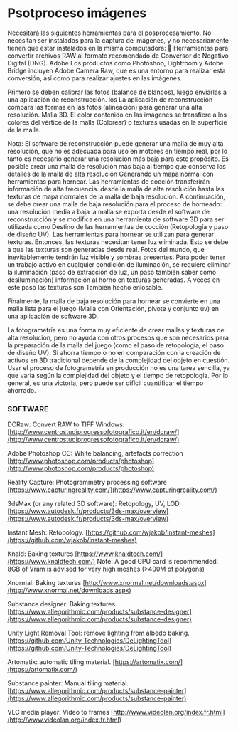 # Psotproceso imágenes

Necesitará las siguientes herramientas para el posprocesamiento. No necesitan ser instalados para la captura de imágenes, y no necesariamente tienen que estar instalados en la misma computadora:  Herramientas para convertir archivos RAW al formato recomendado de Conversor de Negativo Digital \(DNG\). Adobe Los productos como Photoshop, Lightroom y Adobe Bridge incluyen Adobe Camera Raw, que es una entorno para realizar esta conversión, así como para realizar ajustes en las imágenes.

Primero se deben calibrar las fotos \(balance de blancos\), luego enviarlas a una aplicación de reconstrucción. los La aplicación de reconstrucción compara las formas en las fotos \(alineación\) para generar una alta resolución. Malla 3D. El color contenido en las imágenes se transfiere a los colores del vértice de la malla \(Colorear\) o texturas usadas en la superficie de la malla.

Nota: El software de reconstrucción puede generar una malla de muy alta resolución, que no es adecuada para uso en motores en tiempo real, por lo tanto es necesario generar una resolución más baja para este propósito. Es posible crear una malla de resolución más baja al tiempo que conserva los detalles de la malla de alta resolución Generando un mapa normal con herramientas para hornear. Las herramientas de cocción transferirán información de alta frecuencia. desde la malla de alta resolución hasta las texturas de mapa normales de la malla de baja resolución. A continuación, se debe crear una malla de baja resolución para el proceso de horneado: una resolución media a baja la malla se exporta desde el software de reconstrucción y se modifica en una herramienta de software 3D para ser utilizada como Destino de las herramientas de cocción \(Retopología y paso de diseño UV\). Las herramientas para hornear se utilizan para generar texturas. Entonces, las texturas necesitan tener luz eliminada. Esto se debe a que las texturas son generadas desde real. Fotos del mundo, que inevitablemente tendrán luz visible y sombras presentes. Para poder tener un trabajo activo en cualquier condición de iluminación, se requiere eliminar la iluminación \(paso de extracción de luz, un paso también saber como desiluminación\) información al horno en texturas generadas. A veces en este paso las texturas son También hecho enlosable.

Finalmente, la malla de baja resolución para hornear se convierte en una malla lista para el juego \(Malla con Orientación, pivote y conjunto uv\) en una aplicación de software 3D.

La fotogrametría es una forma muy eficiente de crear mallas y texturas de alta resolución, pero no ayuda con otros procesos que son necesarios para la preparación de la malla del juego \(como el paso de retopología, el paso de diseño UV\). Si ahorra tiempo o no en comparación con la creación de activos en 3D tradicional depende de la complejidad del objeto en cuestión. Usar el proceso de fotogrametría en producción no es una tarea sencilla, ya que varía según la complejidad del objeto y el tiempo de retopología. Por lo general, es una victoria, pero puede ser difícil cuantificar el tiempo ahorrado.

### SOFTWARE

DCRaw: Convert RAW to TIFF Windows: [http://www.centrostudiprogressofotografico.it/en/dcraw/](http://www.centrostudiprogressofotografico.it/en/dcraw/)

Adobe Photoshop CC: White balancing, artefacts correction [http://www.photoshop.com/products/photoshop](http://www.photoshop.com/products/photoshop)

Reality Capture: Photogrammetry processing software [https://www.capturingreality.com/](https://www.capturingreality.com/)

3dsMax \(or any related 3D software\): Retopology, UV, LOD [https://www.autodesk.fr/products/3ds-max/overview](https://www.autodesk.fr/products/3ds-max/overview)

Instant Mesh: Retopology. [https://github.com/wjakob/instant-meshes](https://github.com/wjakob/instant-meshes)

Knald: Baking textures [https://www.knaldtech.com/](https://www.knaldtech.com/) Note: A good GPU card is recommended. 8GB of Vram is advised for very high meshes \(&gt;400M of polygons\)

Xnormal: Baking textures [http://www.xnormal.net/downloads.aspx](http://www.xnormal.net/downloads.aspx)

Substance designer: Baking textures [https://www.allegorithmic.com/products/substance-designer](https://www.allegorithmic.com/products/substance-designer)

Unity Light Removal Tool: remove lighting from albedo baking. [https://github.com/Unity-Technologies/DeLightingTool](https://github.com/Unity-Technologies/DeLightingTool)

Artomatix: automatic tiling material. [https://artomatix.com/](https://artomatix.com/)

Substance painter: Manual tiling material. [https://www.allegorithmic.com/products/substance-painter](https://www.allegorithmic.com/products/substance-painter)

VLC media player: Video to frames [http://www.videolan.org/index.fr.html](http://www.videolan.org/index.fr.html)

